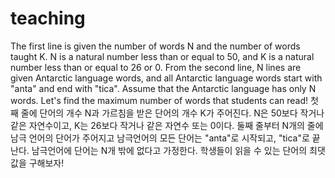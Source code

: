 # teaching
The first line is given the number of words N and the number of words taught K. N is a natural number less than or equal to 50, and K is a natural number less than or equal to 26 or 0. From the second line, N lines are given Antarctic language words, and all Antarctic language words start with "anta" and end with "tica". Assume that the Antarctic language has only N words. Let's find the maximum number of words that students can read! 첫째 줄에 단어의 개수 N과 가르침을 받은 단어의 개수 K가 주어진다. N은 50보다 작거나 같은 자연수이고, K는 26보다 작거나 같은 자연수 또는 0이다. 둘째 줄부터 N개의 줄에 남극 언어의 단어가 주어지고 남극언어의 모든 단어는 "anta"로 시작되고, "tica"로 끝난다. 남극언어에 단어는 N개 밖에 없다고 가정한다. 학생들이 읽을 수 있는 단어의 최댓값을 구해보자!
